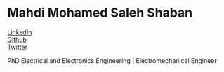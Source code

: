# Mahdi Mohamed Saleh Shaban

[LinkedIn](https://www.linkedin.com/in/mahdi-shaban)  
[Github](https://github.com/MahdiShaban)  
[Twitter](https://twitter.com/mahdisha3ban)  

PhD Electrical and Electronics Engineering | Electromechanical Engineer
